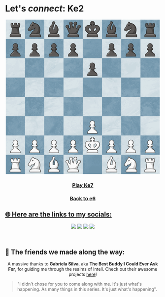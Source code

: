 # Let's *connect*: Ke2
<div align="center">
<img src="https://raw.githubusercontent.com/slaywithoutd/slaywithoutd/main/ke2board.png" alt="Chess Board e2" width="500"/>

<h3><a href="e7.md">Play Ke7</a></h3>
  <h3><a href="e6.md">Back to e6</h3>
</div>

## 🌐 Here are the links to my socials:

  <p align="center">
<a href = "mailto:contato@marry090907@gmail.com"><img loading="lazy" src="https://img.shields.io/badge/Gmail-D14836?style=for-the-badge&logo=gmail&logoColor=white" target="_blank"></a>
<a href="https://discord.com/users/SlayWithoutD#7586" target="_blank"><img src="https://img.shields.io/badge/-Discord-%235865F2?style=for-the-badge&logo=discord&logoColor=white" target="_blank"></a>
<a href="https://instagram.com/mariaa.clara_os" target="_blank"><img src="https://img.shields.io/badge/-Instagram-%23E4405F?style=for-the-badge&logo=instagram&logoColor=white" target="_blank"></a>
<a href="https://www.linkedin.com/in/maria-clara-87419830a?utm_source=share&utm_campaign=share_via&utm_content=profile&utm_medium=android_app" target="_blank"><img src="https://img.shields.io/badge/-LinkedIn-%230077B5?style=for-the-badge&logo=linkedin&logoColor=white" target="_blank"></a>
  </p>
<br>

## 🤟 The friends we made along the way:
<p align="center">
  A massive thanks to <b>Gabriela Silva</b>, aka <b>The Best Buddy I Could Ever Ask For</b>, for guiding me through the realms of Inteli. Check out their awesome projects <a href="https://github.com/Gabisilva73" target="_blank">here</a>!


>"I didn't chose for you to come along with me. It's just what's happening. As many things in this series. It's just what's happening".
</p>

